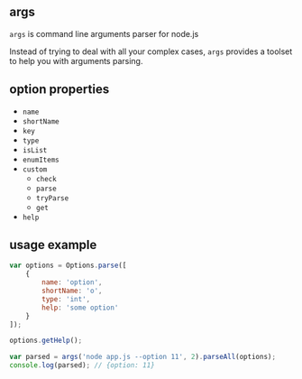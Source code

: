 ## args

`args` is command line arguments parser for node.js

Instead of trying to deal with all your complex cases, `args` provides a toolset to help you with arguments parsing.

## option properties

* `name`
* `shortName`
* `key`
* `type`
* `isList`
* `enumItems`
* `custom`
	* `check`
	* `parse`
	* `tryParse`
	* `get`
* `help`

## usage example

```js
var options = Options.parse([
	{
		name: 'option',
		shortName: 'o',
		type: 'int',
		help: 'some option'
	}
]);

options.getHelp();

var parsed = args('node app.js --option 11', 2).parseAll(options);
console.log(parsed); // {option: 11}
```
